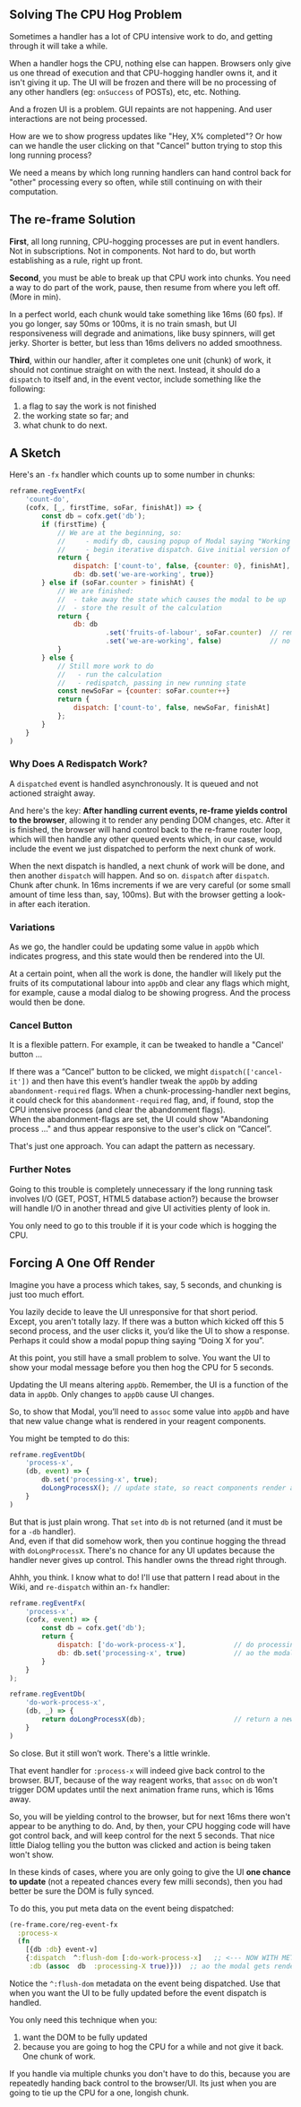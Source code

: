 

## Solving The CPU Hog Problem

Sometimes a handler has a lot of CPU intensive work to do, and 
getting through it will take a while. 

When a handler hogs the CPU, nothing else can happen. Browsers 
only give us one thread of execution and that CPU-hogging handler 
owns it, and it isn't giving it up. The UI will be frozen and 
there will be no processing of any other handlers (eg: `onSuccess` 
of POSTs), etc, etc. Nothing.

And a frozen UI is a problem.  GUI repaints are not happening. And 
user interactions are not being processed.

How are we to show progress updates like "Hey, X% completed"?  Or 
how can we handle the user clicking on that "Cancel" button trying 
to stop this long running process?

We need a means by which long running handlers can hand control
back for "other" processing every so often, while still continuing 
on with their computation.

## The re-frame Solution

__First__, all long running, CPU-hogging processes are put in event handlers.
Not in subscriptions.  Not in components. Not hard to do,
but worth establishing as a rule, right up front. 

__Second__, you must be able to break up that CPU 
work into chunks. You need a way to do part of the work, pause, 
then resume from where you left off. (More in min). 

In a perfect world, each chunk would take something like
16ms (60 fps). If you go longer, say 50ms or 100ms, it is no train 
smash, but UI responsiveness will degrade and animations, like 
busy spinners,  will get jerky. Shorter is better, but less than 
16ms delivers no added smoothness. 

__Third__, within our handler, after it completes one unit (chunk)
of work, it should not continue straight on with the next.  Instead, 
it should do a `dispatch` to itself and, in the event vector, 
include something like the following: 

  1. a flag to say the work is not finished
  2. the working state so far; and 
  3. what chunk to do next. 

## A Sketch 

Here's an `-fx` handler which counts up to some number in chunks:
```javascript
reframe.regEventFx(
    'count-do',
    (cofx, [_, firstTime, soFar, finishAt]) => {
        const db = cofx.get('db');
        if (firstTime) {
            // We are at the beginning, so:
            //     - modify db, causing popup of Modal saying "Working ..."
            //     - begin iterative dispatch. Give initial version of "so-far"
            return {
                dispatch: ['count-to', false, {counter: 0}, finishAt],  // dispatch to self
                db: db.set('we-are-working', true)}
        } else if (soFar.counter > finishAt) {
            // We are finished:
            //  - take away the state which causes the modal to be up
            //  - store the result of the calculation
            return {
                db: db
                        .set('fruits-of-labour', soFar.counter)  // remember the result
                        .set('we-are-working', false)            // no more modal
            }
        } else {
            // Still more work to do
            //   - run the calculation
            //   - redispatch, passing in new running state
            const newSoFar = {counter: soFar.counter++}
            return {
                dispatch: ['count-to', false, newSoFar, finishAt]
            };
        }
    }
)
```

### Why Does A Redispatch Work?

A `dispatched` event is handled asynchronously. It is queued
and not actioned straight away. 

And here's the key: **After handling current events, re-frame yields control
to the browser**, allowing it to render any pending DOM changes, etc. After 
it is finished, the browser will hand control back to the re-frame router 
loop, which will then handle any other queued events 
which, in our case, would include the event we just dispatched to perform 
the next chunk of work. 

When the next dispatch is handled, a next chunk of work will be done, and then another
`dispatch` will happen. And so on. `dispatch` after `dispatch`. Chunk 
after chunk. In 16ms increments if we are very careful (or some small amount 
of time less than, say, 100ms). But with the browser getting a look-in after each iteration.

### Variations

As we go, the handler could be updating some value in `appDb` which indicates 
progress, and this state would then be rendered into the UI.

At a certain point, when all the work is done, the handler will likely put the
fruits of its computational labour into `appDb` and clear any flags which might, for example,
cause a modal dialog to be showing progress.  And the process would then be done.


### Cancel Button 

It is a flexible pattern.  For example, it can be tweaked to handle a "Cancel' button ...

If there was a “Cancel” button to be clicked, we might 
`dispatch(['cancel-it'])` and then have this event’s handler tweak the `appDb`
by adding `abandonment-required` flags. When a chunk-processing-handler
next begins, it could check for this `abandonment-required` flag, and,
if found, stop the CPU intensive process (and clear the abandonment flags).  
When the abandonment-flags
are set, the UI could show "Abandoning process ..." and thus appear responsive 
to the user's click on “Cancel”.

That's just one approach. You can adapt the pattern as necessary. 


### Further Notes

Going to this trouble is completely unnecessary if the long running 
task involves I/O (GET, POST, HTML5 database action?) because the 
browser will handle I/O in another thread and give UI activities plenty of look in. 

You only need to go to this trouble if it is your code which is 
hogging the CPU.  

## Forcing A One Off Render 

Imagine you have a process which takes, say, 5 seconds, and chunking 
is just too much effort.

You lazily decide to leave the UI unresponsive for that short period.   
Except, 
you aren't totally lazy.  If there was a button which kicked off 
this 5 second process, and the user clicks it, you’d like the UI to 
show a response. Perhaps it could show  a modal popup thing saying 
“Doing X for you”. 

At this point, you still have a small problem to solve. You want 
the UI to show your modal message before you then hog the CPU for 
5 seconds.

Updating the UI means altering `appDb`.  Remember, the UI is a 
function of the data in `appDb`. Only changes to `appDb` cause UI 
changes. 

So, to show that Modal, you’ll need to `assoc` some value into `appDb` 
and have that new value change what is rendered in your reagent components.

You might be tempted to do this: 
```javascript
reframe.regEventDb(
    'process-x',
    (db, event) => {
        db.set('processing-x', true);
        doLongProcessX(); // update state, so react components render a modal
    }
)
```

But that is just plain wrong. 
That `set` into `db` is not returned (and it must be for a `-db` handler).  
And, even if that did somehow work, 
then you continue hogging the thread with `doLongProcessX`.  There's no 
chance for any UI updates because the handler never gives up control. This 
handler owns the thread right through.

Ahhh, you think.  I know what to do!  I'll use that pattern I read 
about in the Wiki, and `re-dispatch` within an`-fx` handler: 
```javascript
reframe.regEventFx(
    'process-x',
    (cofx, event) => {
        const db = cofx.get('db');
        return {
            dispatch: ['do-work-process-x'],            // do processing later, give CPU back to browser.
            db: db.set('processing-x', true)            // ao the modal gets rendered
        }
    }
);

reframe.regEventDb(
    'do-work-process-x',
    (db, _) => {
        return doLongProcessX(db);                      // return a new db, presumably containing work done
    }
)
```

So close.  But it still won’t work. There's a little wrinkle.

That event handler for `:process-x` will indeed give back control 
to the browser. BUT, because of the way reagent works, that `assoc` on `db` 
won't trigger DOM updates until the next animation frame runs, which is 16ms away.  

So, you will be yielding control to the browser, but for next 16ms 
there won't appear to be anything to do.  And, by then, your CPU hogging 
code will have got control back, and will keep control for the next 5 
seconds. That nice little Dialog telling you the button was clicked and 
action is being taken won't show.

In these kinds of cases, where you are only going to give the UI 
**one chance to update** (not a repeated chances every few milli seconds), 
then you had better be sure the DOM is fully synced. 

To do this, you put meta data on the event being dispatched:
```clj
(re-frame.core/reg-event-fx
  :process-x
  (fn 
    [{db :db} event-v]
    {:dispatch  ^:flush-dom [:do-work-process-x]   ;; <--- NOW WITH METADATA         
     :db (assoc  db  :processing-X true)}))  ;; ao the modal gets rendered
```

Notice the `^:flush-dom` metadata on the event being dispatched.  Use 
that when you want the UI to be fully updated before the event dispatch 
is handled. 

You only need this technique when you: 

  1. want the DOM to be fully updated
  2. because you are going to hog the CPU for a while and not give it back. One chunk of work.

If you handle via multiple chunks you don't have to do this, because 
you are repeatedly handing back control to the browser/UI.  Its just 
when you are going to tie up the CPU for a one, longish chunk. 



<!-- START doctoc generated TOC please keep comment here to allow auto update -->
<!-- DON'T EDIT THIS SECTION, INSTEAD RE-RUN doctoc TO UPDATE -->
<!-- END doctoc generated TOC please keep comment here to allow auto update -->
